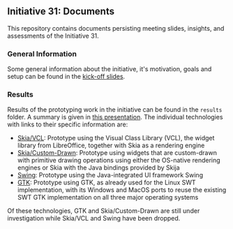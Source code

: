## Initiative 31: Documents

This repository contains documents persisting meeting slides, insights, and assessments of the Initiative 31.

### General Information

Some general information about the initiative, it's motivation, goals and setup can be found in the [kick-off slides](meetings/2024-05-17%20Kick-Off.pptx).

### Results

Results of the prototyping work in the initiative can be found in the `results` folder. A summary is given in [this presentation](results/2024-09-13%20Intermediate%20Assessment.pptx). The individual technologies with links to their specific information are:
- [Skia/VCL](results/skia_vcl.md): Prototype using the Visual Class Library (VCL), the widget library from LibreOffice, together with Skia as a rendering engine
- [Skia/Custom-Drawn](results/custom.md): Prototype using widgets that are custom-drawn with primitive drawing operations using either the OS-native rendering engines or Skia with the Java bindings provided by Skija
- [Swing](results/swing.md): Prototype using the Java-integrated UI framework Swing
- [GTK](results/gtk.md): Prototype using GTK, as already used for the Linux SWT implementation, with its Windows and MacOS ports to reuse the existing SWT GTK implementation on all three major operating systems

Of these technologies, GTK and Skia/Custom-Drawn are still under investigation while Skia/VCL and Swing have been dropped.
